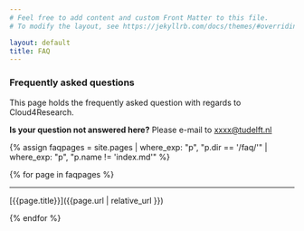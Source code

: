 ```yaml
---
# Feel free to add content and custom Front Matter to this file.
# To modify the layout, see https://jekyllrb.com/docs/themes/#overriding-theme-defaults

layout: default
title: FAQ
---
```

### Frequently asked questions

This page holds the frequently asked question with regards to Cloud4Research.

**Is your question not answered here?** Please e-mail to <xxxx@tudelft.nl>

{% assign faqpages = site.pages | where_exp: "p", "p.dir == '/faq/'" | where_exp: "p", "p.name != 'index.md'" %}

{% for page in faqpages %}

--------------

[{{page.title}}]({{page.url | relative_url }})

{% endfor %}